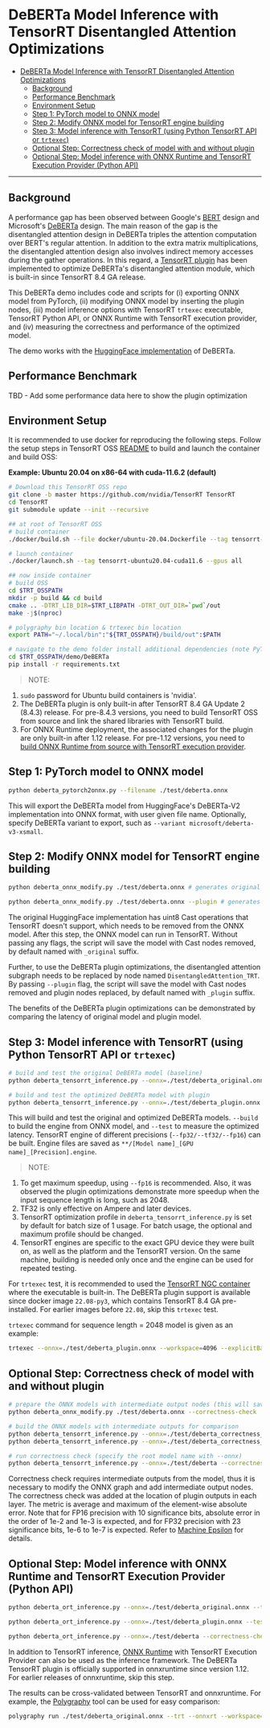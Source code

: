 # DeBERTa Model Inference with TensorRT Disentangled Attention Optimizations

- [DeBERTa Model Inference with TensorRT Disentangled Attention Optimizations](#deberta-model-inference-with-tensorrt-disentangled-attention-optimizations)
  - [Background](#background)
  - [Performance Benchmark](#performance-benchmark)
  - [Environment Setup](#environment-setup)
  - [Step 1: PyTorch model to ONNX model](#step-1-pytorch-model-to-onnx-model)
  - [Step 2: Modify ONNX model for TensorRT engine building](#step-2-modify-onnx-model-for-tensorrt-engine-building)
  - [Step 3: Model inference with TensorRT (using Python TensorRT API or `trtexec`)](#step-3-model-inference-with-tensorrt-using-python-tensorrt-api-or-trtexec)
  - [Optional Step: Correctness check of model with and without plugin](#optional-step-correctness-check-of-model-with-and-without-plugin)
  - [Optional Step: Model inference with ONNX Runtime and TensorRT Execution Provider (Python API)](#optional-step-model-inference-with-onnx-runtime-and-tensorrt-execution-provider-python-api)

***

## Background
A performance gap has been observed between Google's [BERT](https://arxiv.org/abs/1810.04805) design and Microsoft's [DeBERTa](https://arxiv.org/abs/2006.03654) design. The main reason of the gap is the disentangled attention design in DeBERTa triples the attention computation over BERT's regular attention. In addition to the extra matrix multiplications, the disentangled attention design also involves indirect memory accesses during the gather operations. In this regard, a [TensorRT plugin](https://github.com/NVIDIA/TensorRT/tree/main/plugin/disentangledAttentionPlugin) has been implemented to optimize DeBERTa's disentangled attention module, which is built-in since TensorRT 8.4 GA release.

This DeBERTa demo includes code and scripts for (i) exporting ONNX model from PyTorch, (ii) modifying ONNX model by inserting the plugin nodes, (iii) model inference options with TensorRT `trtexec` executable, TensorRT Python API, or ONNX Runtime with TensorRT execution provider, and (iv) measuring the correctness and performance of the optimized model.

The demo works with the [HuggingFace implementation](https://github.com/huggingface/transformers/tree/main/src/transformers/models/deberta_v2) of DeBERTa.

## Performance Benchmark
TBD - Add some performance data here to show the plugin optimization

## Environment Setup
It is recommended to use docker for reproducing the following steps. Follow the setup steps in TensorRT OSS [README](https://github.com/NVIDIA/TensorRT#setting-up-the-build-environment) to build and launch the container and build OSS:

**Example: Ubuntu 20.04 on x86-64 with cuda-11.6.2 (default)**
```bash
# Download this TensorRT OSS repo
git clone -b master https://github.com/nvidia/TensorRT TensorRT
cd TensorRT
git submodule update --init --recursive

## at root of TensorRT OSS
# build container
./docker/build.sh --file docker/ubuntu-20.04.Dockerfile --tag tensorrt-ubuntu20.04-cuda11.6

# launch container
./docker/launch.sh --tag tensorrt-ubuntu20.04-cuda11.6 --gpus all

## now inside container
# build OSS
cd $TRT_OSSPATH
mkdir -p build && cd build
cmake .. -DTRT_LIB_DIR=$TRT_LIBPATH -DTRT_OUT_DIR=`pwd`/out
make -j$(nproc)

# polygraphy bin location & trtexec bin location
export PATH="~/.local/bin":"${TRT_OSSPATH}/build/out":$PATH 

# navigate to the demo folder install additional dependencies (note PyTorch 1.11.0 is recommended for onnx to export properly)
cd $TRT_OSSPATH/demo/DeBERTa
pip install -r requirements.txt
```
> NOTE:
1. `sudo` password for Ubuntu build containers is 'nvidia'.
2. The DeBERTa plugin is only built-in after TensorRT 8.4 GA Update 2 (8.4.3) release. For pre-8.4.3 versions, you need to build TensorRT OSS from source and link the shared libraries with TensorRT build.
3. For ONNX Runtime deployment, the associated changes for the plugin are only built-in after 1.12 release. For pre-1.12 versions, you need to [build ONNX Runtime from source with TensorRT execution provider](https://onnxruntime.ai/docs/build/eps.html#tensorrt).

## Step 1: PyTorch model to ONNX model
```bash
python deberta_pytorch2onnx.py --filename ./test/deberta.onnx
```

This will export the DeBERTa model from HuggingFace's DeBERTa-V2 implementation into ONNX format, with user given file name. Optionally, specify DeBERTa variant to export, such as `--variant microsoft/deberta-v3-xsmall`.

## Step 2: Modify ONNX model for TensorRT engine building
```bash
python deberta_onnx_modify.py ./test/deberta.onnx # generates original TRT-compatible model, `*_original.onnx`

python deberta_onnx_modify.py ./test/deberta.onnx --plugin # generates TRT-compatible model with plugin nodes, `*_plugin.onnx`
```

The original HuggingFace implementation has uint8 Cast operations that TensorRT doesn't support, which needs to be removed from the ONNX model. After this step, the ONNX model can run in TensorRT. Without passing any flags, the script will save the model with Cast nodes removed, by default named with `_original` suffix.

Further, to use the DeBERTa plugin optimizations, the disentangled attention subgraph needs to be replaced by node named `DisentangledAttention_TRT`. By passing `--plugin` flag, the script will save the model with Cast nodes removed and plugin nodes replaced, by default named with `_plugin` suffix.

The benefits of the DeBERTa plugin optimizations can be demonstrated by comparing the latency of original model and plugin model.

## Step 3: Model inference with TensorRT (using Python TensorRT API or `trtexec`)
```bash
# build and test the original DeBERTa model (baseline)
python deberta_tensorrt_inference.py --onnx=./test/deberta_original.onnx --build fp16 --test fp16

# build and test the optimized DeBERTa model with plugin
python deberta_tensorrt_inference.py --onnx=./test/deberta_plugin.onnx --build fp16 --test fp16
```

This will build and test the original and optimized DeBERTa models. `--build` to build the engine from ONNX model, and `--test` to measure the optimized latency. TensorRT engine of different precisions (`--fp32/--tf32/--fp16`) can be built. Engine files are saved as `**/[Model name]_[GPU name]_[Precision].engine`.

> NOTE:
1. To get maximum speedup, using `--fp16` is recommended. Also, it was observed the plugin optimizations demonstrate more speedup when the input sequence length is long, such as 2048.
2. TF32 is only effective on Ampere and later devices. 
3. TensorRT optimization profile in `deberta_tensorrt_inference.py` is set by default for batch size of 1 usage. For batch usage, the optional and maximum profile should be changed.
4. TensorRT engines are specific to the exact GPU device they were built on, as well as the platform and the TensorRT version. On the same machine, building is needed only once and the engine can be used for repeated testing.

For `trtexec` test, it is recommended to used the [TensorRT NGC container](https://catalog.ngc.nvidia.com/orgs/nvidia/containers/tensorrt) where the executable is built-in. The DeBERTa plugin support is available since docker image `22.08-py3`, which contains TensorRT 8.4 GA pre-installed. For earlier images before `22.08`, skip this `trtexec` test.

`trtexec` command for sequence length = 2048 model is given as an example:
```bash
trtexec --onnx=./test/deberta_plugin.onnx --workspace=4096 --explicitBatch --optShapes=input_ids:1x2048,attention_mask:1x2048 --iterations=10 --warmUp=10 --noDataTransfers --fp16
```

## Optional Step: Correctness check of model with and without plugin
```bash
# prepare the ONNX models with intermediate output nodes (this will save two new onnx models with suffix `*_correctness_check_original.onnx` and `*_correctness_check_plugin.onnx`)
python deberta_onnx_modify.py ./test/deberta.onnx --correctness-check

# build the ONNX models with intermediate outputs for comparison
python deberta_tensorrt_inference.py --onnx=./test/deberta_correctness_check_original.onnx --build fp16
python deberta_tensorrt_inference.py --onnx=./test/deberta_correctness_check_plugin.onnx --build fp16

# run correctness check (specify the root model name with --onnx)
python deberta_tensorrt_inference.py --onnx=./test/deberta --correctness-check fp16
```

Correctness check requires intermediate outputs from the model, thus it is necessary to modify the ONNX graph and add intermediate output nodes. The correctness check was added at the location of plugin outputs in each layer. The metric is average and maximum of the element-wise absolute error. Note that for FP16 precision with 10 significance bits, absolute error in the order of 1e-2 and 1e-3 is expected, and for FP32 precision with 23 significance bits, 1e-6 to 1e-7 is expected. Refer to [Machine Epsilon](https://en.wikipedia.org/wiki/Machine_epsilon) for details. 

## Optional Step: Model inference with ONNX Runtime and TensorRT Execution Provider (Python API)
```bash
python deberta_ort_inference.py --onnx=./test/deberta_original.onnx --test fp16

python deberta_ort_inference.py --onnx=./test/deberta_plugin.onnx --test fp16

python deberta_ort_inference.py --onnx=./test/deberta --correctness-check fp16 # for correctness check
```

In addition to TensorRT inference, [ONNX Runtime](https://github.com/microsoft/onnxruntime) with TensorRT Execution Provider can also be used as the inference framework. The DeBERTa TensorRT plugin is officially supported in onnxruntime since version 1.12. For earlier releases of onnxruntime, skip this step.

The results can be cross-validated between TensorRT and onnxruntime. For example, the [Polygraphy](https://github.com/NVIDIA/TensorRT/tree/master/tools/Polygraphy) tool can be used for easy comparison:

```bash
polygraphy run ./test/deberta_original.onnx --trt --onnxrt --workspace=4000000000
```
